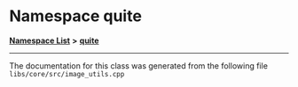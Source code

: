 

# Namespace quite



[**Namespace List**](namespaces.md) **>** [**quite**](namespacequite_1_1_0d52.md)







































































------------------------------
The documentation for this class was generated from the following file `libs/core/src/image_utils.cpp`

